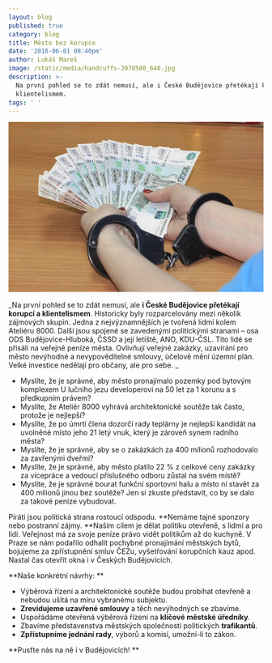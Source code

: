 ```yaml
---
layout: blog
published: true
category: blog
title: Město bez korupce
date: '2018-06-01 08:40pm'
author: Lukáš Mareš
image: /static/media/handcuffs-2070580_640.jpg
description: >-
  Na první pohled se to zdát nemusí, ale i České Budějovice přetékají korupcí a
  klientelismem. 
tags: ' '
---
```

![korupce](/static/media/handcuffs-2070580_640.jpg)

_Na první pohled se to zdát nemusí, ale **i České Budějovice přetékají korupcí a klientelismem**. Historicky byly rozparcelovány mezi několik zájmových skupin. Jedna z nejvýznamnějších je tvořená lidmi kolem Ateliéru 8000. Další jsou spojené se zavedenými politickými stranami – osa ODS Budějovice-Hluboká, ČSSD a její letiště, ANO, KDU-ČSL. Tito lidé se přisáli na veřejné peníze města. Ovlivňují veřejné zakázky, uzavírání pro město nevýhodné a nevypověditelné smlouvy, účelově mění územní plán. Velké investice nedělají pro občany, ale pro sebe.
_

* Myslíte, že je správné, aby město pronajímalo pozemky pod bytovým komplexem U lučního jezu developerovi na 50 let za 1 korunu a s předkupním právem?  
* Myslíte, že Ateliér 8000 vyhrává architektonické soutěže tak často, protože je nejlepší?
* Myslíte, že po úmrtí člena dozorčí rady teplárny je nejlepší kandidát na uvolněné místo jeho 21 letý vnuk, který je zároveň synem radního města?
* Myslíte, že je správné, aby se o zakázkách za 400 milionů rozhodovalo za zavřenými dveřmi?
* Myslíte, že je správné, aby město platilo 22 % z celkové ceny zakázky za vícepráce a vedoucí příslušného odboru zůstal na svém místě?
* Myslíte, že je správné bourat funkční sportovní halu a místo ní stavět za 400 milionů jinou bez soutěže? Jen si zkuste představit, co by se dalo za takové peníze vybudovat.

 

Piráti jsou politická strana rostoucí odspodu. **Nemáme tajné sponzory nebo postranní zájmy. **Naším cílem je dělat politiku otevřeně, s lidmi a pro lidi. Veřejnost má za svoje peníze právo vidět politikům až do kuchyně. V Praze se nám podařilo odhalit pochybné pronajímání městských bytů, bojujeme za zpřístupnění smluv ČEZu, vyšetřování korupčních kauz apod. Nastal čas otevřít okna i v Českých Budějovicích.
 

**Naše konkrétní návrhy:
**

* Výběrová řízení a architektonické soutěže budou probíhat otevřeně a nebudou ušitá na míru vybranému subjektu.
* **Zrevidujeme uzavřené smlouvy** a těch nevýhodných se zbavíme.
* Uspořádáme otevřená výběrová řízení na **klíčové městské úředníky**.
* Zbavíme představenstva městských společností politických **trafikantů**.
* **Zpřístupníme jednání rady**, výborů a komisí, umožní-li to zákon. 

**Pusťte nás na ně i v Budějovicích!
**

